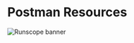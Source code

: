 # Postman Resources
![Runscope banner](https://github.com/dustyjuhl/postman-resources/img/Runscope_banner_250x250.jpg)
